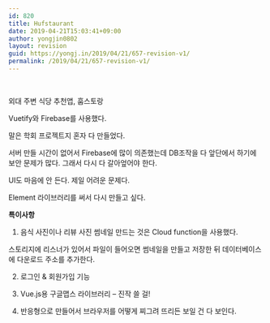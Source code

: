 ```yaml
---
id: 820
title: Hufstaurant
date: 2019-04-21T15:03:41+09:00
author: yongjin0802
layout: revision
guid: https://yongj.in/2019/04/21/657-revision-v1/
permalink: /2019/04/21/657-revision-v1/
---
```

&nbsp;

외대 주변 식당 추천앱, 훕스토랑

Vuetify와 Firebase를 사용했다.

말은 학회 프로젝트지 혼자 다 만들었다.

서버 만들 시간이 없어서 Firebase에 많이 의존했는데 DB조작을 다 앞단에서 하기에 보안 문제가 많다. 그래서 다시 다 갈아엎어야 한다.

UI도 마음에 안 든다. 제일 어려운 문제다.

Element 라이브러리를 써서 다시 만들고 싶다.

**특이사항**

1. 음식 사진이나 리뷰 사진 썸네일 만드는 것은 Cloud function을 사용했다.

스토리지에 리스너가 있어서 파일이 들어오면 썸네일을 만들고 저장한 뒤 데이터베이스에 다운로드 주소를 추가한다.

2. 로그인 & 회원가입 기능

3. Vue.js용 구글맵스 라이브러리 &#8211; 진작 쓸 걸!

4. 반응형으로 만들어서 브라우저를 어떻게 찌그려 뜨리든 보일 건 다 보인다.

&nbsp;

&nbsp;

&nbsp;
